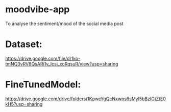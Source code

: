 # moodvibe-app
To analyse the sentiment/mood of the social media post

# Dataset:
https://drive.google.com/file/d/1ko-tmNQ3vRV8QsARi1v_Icsi_xoRqsuR/view?usp=sharing

# FineTunedModel:
https://drive.google.com/drive/folders/1KpwcYgQcNxwns6sMyl5bBzIGtZtE0kH5?usp=sharing
